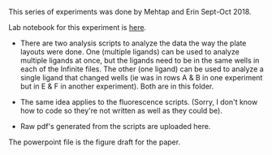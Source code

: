 This series of experiments was done by Mehtap and Erin Sept-Oct 2018.

Lab notebook for this experiment is [here](https://docs.google.com/document/d/1jzL3YV10N1tQ8N6EbT9fJfzEA-G3MmXpPKsbku345gQ/edit#).

* There are two analysis scripts to analyze the data the way the plate layouts were done. One (multiple ligands) can be used to analyze multiple ligands at once, but the ligands need to be in the same wells in each of the Infinite files. The other (one ligand) can be used to analyze a single ligand that changed wells (ie was in rows A & B in one experiment but in E & F in another experiment). Both are in this folder.

* The same idea applies to the fluorescence scripts. (Sorry, I don't know how to code so they're not written as well as they could be).

* Raw pdf's generated from the scripts are uploaded here.

The powerpoint file is the figure draft for the paper.
